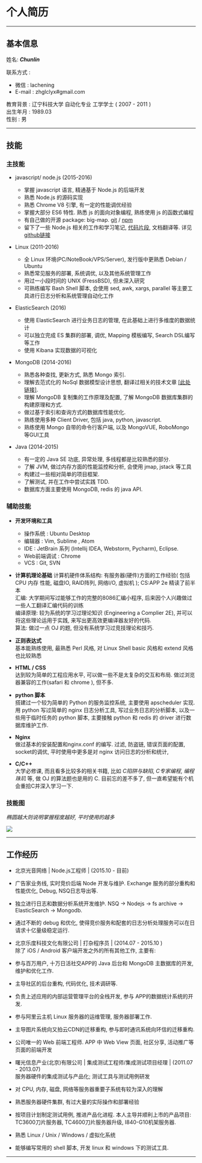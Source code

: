 
个人简历
=============

----------------------------------------
## 基本信息

姓名:  **_Chunlin_**   

联系方式 :     

* 微信 :  lachening
* E-mail : zhglclyx#gmail.com

教育背景 :  辽宁科技大学 自动化专业 工学学士 ( 2007 - 2011 )              
出生年月 : 1989.03                
性别 : 男     

---------------------------------------------
## 技能

### 主技能

 * javascript/ node.js (2015-2016)
	 * 掌握 javascript 语言, 精通基于 Node.js 的后端开发
	 * 熟悉 Node.js 的源码实现
	 * 熟悉 Chrome V8 引擎, 有一定的性能调优经验
	 * 掌握大部分 ES6 特性. 熟悉 js 的面向对象编程, 熟练使用 js 的函数式编程 
	 * 有自己做的开源 package: big-map. [git](https://github.com/Chunlin-Li/BigMap) / [npm](https://www.npmjs.com/package/big-map)
	 * 留下了一些 Node.js 相关的工作和学习笔记, [代码片段](https://github.com/Chunlin-Li/my-js-snippet), 文档翻译等. 详见[github链接](https://chunlin-li.github.io)

 * Linux (2011-2016)
	 * 全 Linux 环境(PC/NoteBook/VPS/Server), 发行版中更熟悉 Debian / Ubuntu 
	 * 熟悉常见服务的部署, 系统调优, 以及其他系统管理工作 
	 * 用过一小段时间的 UNIX (FressBSD), 但未深入研究
	 * 可熟练编写 Bash Shell 脚本, 会使用 sed, awk, xargs, parallel 等主要工具进行日志分析和系统管理自动化工作

 * ElasticSearch (2016)
     * 使用 ElasticSearch 进行业务日志的管理, 在此基础上进行多维度的数据统计
     * 可以独立完成 ES 集群的部署, 调优, Mapping 模板编写, Search DSL编写等工作
     * 使用 Kibana 实现数据的可视化

 * MongoDB (2014-2016)
	 * 熟悉各种查找, 更新方式, 熟悉 Mongo 索引.
	 * 理解去范式化的 NoSql 数据模型设计思想, 翻译过相关的技术文章 [[此处链接]](https://github.com/Chunlin-Li/Chunlin-Li.github.io/blob/master/blogs/db/nosql-data-modeling-techniques-translate.md).
	 * 理解 MongoDB 复制集的工作原理及配置, 了解 MongoDB 数据库集群的构建原理和方式.
     * 做过基于索引和查询方式的数据库性能优化.
	 * 熟练使用多种 Client Driver, 包括 java, python, javascript.
	 * 熟练使用 Mongo 自带的命令行客户端,  以及 MongoVUE, RoboMongo 等GUI工具

 * Java (2014-2015)
	 * 有一定的 Java SE 功底, 异常处理, 多线程都是比较熟悉的部分.   
	 * 了解 JVM, 做过内存方面的性能监控和分析, 会使用 jmap, jstack 等工具
	 * 构建过一些相对简单的项目框架.
	 * 了解测试, 并在工作中尝试实践 TDD. 
	 * 数据库方面主要使用 MongoDB, redis 的 java API.   


### 辅助技能

* **开发环境和工具**   
	* 操作系统 : Ubuntu Desktop
	* 编辑器 : Vim, Sublime , Atom 
	* IDE : JetBrain 系列 (Intellij IDEA, Webstorm, Pycharm), Eclipse.
	* Web前端调试 : Chrome
	* VCS : Git, SVN

* **计算机理论基础**
计算机硬件体系结构: 有服务器(硬件)方面的工作经验( 包括 CPU 内存 性能, 磁盘IO, RAID阵列, 网络I/O, 虚拟机 ); CS:APP 2e 精读了前半本               
汇编: 大学期间写过能够工作的完整的8086汇编小程序, 后来因个人兴趣做过一些人工翻译汇编代码的训练      
编译原理: 较为系统的学习过理论知识 (Engineering a Complier 2E), 并可以将这些理论运用于实践, 来写出更高效更编译器友好的代码.    
算法: 做过一点 OJ 的题, 但没有系统学习过竞技理论和技巧.

* **正则表达式**   
基本能熟练使用, 最熟悉 Perl 风格, 对 Linux Shell basic 风格和 extend 风格也比较熟悉 

* **HTML / CSS**    
达到较为简单的工程应用水平, 可以做一些不是太复杂的交互和布局. 做过浏览器兼容的工作(safari 和 chrome ), 但不多.

* **python 脚本**   
搭建过一个较为简单的 Python 的服务监控系统, 主要使用 apscheduler 实现.       
用 python 写过简单的 nginx 日志分析工具, 写过业务日志的分析脚本, 以及一些用于临时任务的 python 脚本, 主要接触 python 和 redis 的 driver 进行数据库维护工作.

* **Nginx**   
做过基本的安装配置和nginx.conf 的编写. 过滤, 防盗链, 错误页面的配置, socket的调优, 平时使用中更多是对 nginx 访问日志的分析和统计,     

* **C/C++**   
大学必修课, 而且看多比较多的相关书籍, 比如 *C陷阱与缺陷*, *C专家编程*, *编程珠玑* 等, 做 OJ 的算法题也是用的 C. 目前忘的差不多了, 但一直希望能有个机会重拾C并深入学习一下.

### 技能图

_椭圆越大则说明掌握程度越好, 平时使用的越多_

![](https://raw.githubusercontent.com/Chunlin-Li/Chunlin-Li.github.io/master/images/00.png)

----------------------------------------


## 工作经历

* 北京光音网络 | Node.js工程师 | (2015.10 - 目前)

 * 广告家业务线, 实时竞价后端 Node 开发与维护. Exchange 服务的部分重构和性能优化, Debug, NSQ日志导出等. 
 * 独立进行日志和数据分析系统开发维护. NSQ -> Nodejs -> fs archive -> ElasticSearch -> Mongodb.
 * 通过不断的 debug 和优化, 使得竞价服务和配套的日志分析处理服务可以在日请求十亿量级稳定运行.


* 北京乐度科技文化有限公司 | 打杂程序员 | (2014.07 - 2015.10 )     
除了 iOS / Android 客户端开发之外的所有其他工作, 主要有:      

 * 参与百万用户, 十万日活社交APP的 Java 后台和 MongoDB 主数据库的开发, 维护和优化工作.     
 * 主导社区的后台重构, 代码优化, 技术调研等.
 * 负责上述应用的内部运营管理平台的全栈开发, 参与 APP的数据统计系统的开发.
 * 参与阿里云主机 Linux 服务器的运维管理, 服务器部署工作.
 * 主导图片系统向又拍云CDN的迁移重构, 参与即时通讯系统向环信的迁移重构.
 * 公司唯一的 Web 前端工程师. APP 中 Web View 页面, 社区分享,  活动推广等页面的前端开发

* 曙光信息产业(北京)有限公司 | 集成测试工程师/集成测试项目经理 | (2011.07 - 2013.07)    
服务器硬件的集成测试与产品化; 测试工具与测试用例研发

 * 对 CPU, 内存, 磁盘, 网络等服务器重要子系统有较为深入的理解
 * 熟悉服务器硬件集群, 有过大量的实际操作和部署经验
 * 按项目计划制定测试用例, 推进产品化进程. 本人主导并顺利上市的产品项目: TC3600刀片服务器, TC4600刀片服务器升级, I840-G10机架服务器.
 * 熟悉 Linux / Unix / Windows / 虚拟化系统 
 * 能够编写常用的 shell 脚本, 开发 linux 和 windows 下的测试工具.

---------------------------------------
